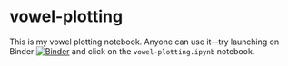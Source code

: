 # vowel-plotting

This is my vowel plotting notebook. Anyone can use it--try launching on Binder [![Binder](https://mybinder.org/badge_logo.svg)](https://mybinder.org/v2/gh/emilyremirez/vowel-plotting/master) and click on the `vowel-plotting.ipynb` notebook.
